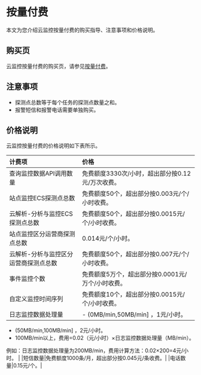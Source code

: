 # 按量付费

本文为您介绍云监控按量付费的购买指导、注意事项和价格说明。

## 购买页

云监控按量付费的购买页，请参见[按量付费](https://common-buy.aliyun.com/?commodityCode=cms_post#/open)。

## 注意事项

-   探测点总数等于每个任务的探测点数量之和。
-   报警短信和报警电话需要单独购买。

## 价格说明

云监控按量付费的价格说明如下表所示。

|计费项|价格|
|:--|:-|
|查询监控数据API调用数量|免费额度3330次/小时，超出部分按0.12元/万次收费。|
|站点监控ECS探测点总数|免费额度50个，超出部分按0.003元/个/小时收费。|
|云解析-分析与监控ECS探测点总数|免费额度50个，超出部分按0.0015元/个/小时收费。|
|站点监控区分运营商探测点总数|0.014元/个/小时。|
|云解析-分析与监控区分运营商探测点总数|免费额度50个，超出部分按0.007元/个/小时收费。|
|事件监控个数|免费额度5万个，超出部分按0.0001元/万个/小时收费。|
|自定义监控时间序列|免费额度10个，超出部分按0.0015元/个/小时收费。|
|日志监控数据处理量|-   \(0MB/min,50MB/min\] ，1元/小时。
-   \(50MB/min,100MB/min\] ，2元/小时。
-   100MB/min以上，费用=0.02（元/小时）×日志监控数据处理量（MB/min）。

例如：日志监控数据处理量为200MB/min，费用计算方法：0.02×200=4元/小时。 |
|短信数量|免费额度1000条/月，超出部分按0.045元/条收费。|
|电话数量|0.15元/个。|

